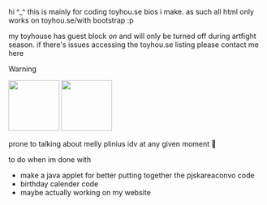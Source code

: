 hi ^_^ this is mainly for coding toyhou.se bios i make. as such all html only works on toyhou.se/with bootstrap :p 

my toyhouse has guest block _on_ and will only be turned off during artfight season. if there's issues accessing the toyhou.se listing please contact me here

> [!WARNING]
> <img src = "https://i.pinimg.com/originals/dd/3f/49/dd3f499c3d0663dafb82faeb73f84ac3.gif" height="100" > <img src = "https://patchwiki.biligame.com/images/dwrg/1/1e/e2pukasnvmjykweianaf0585qwj8pjg.gif" height="100" >
>
> prone to talking about melly plinius idv at any given moment 🐝 

to do when im done with 
- make a java applet for better putting together the pjskareaconvo code
- birthday calender code
- maybe actually working on my website 

<!---
entomologist1/entomologist1 is a ✨ special ✨ repository because its `README.md` (this file) appears on your GitHub profile.
You can click the Preview link to take a look at your changes.
--->
